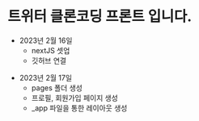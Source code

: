 # 트위터 클론코딩 프론트 입니다.

- 2023년 2월 16일
  - nextJS 셋업
  - 깃허브 연결

* 2023년 2월 17일
  - pages 폴더 생성
  - 프로필, 회원가입 페이지 생성
  - \_app 파일을 통한 레이아웃 생성
